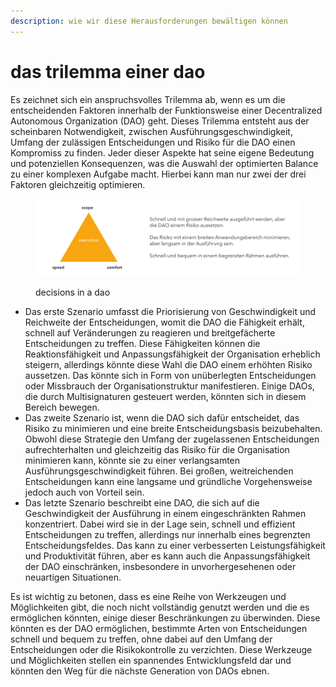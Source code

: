 ```yaml
---
description: wie wir diese Herausforderungen bewältigen können
---
```


# das trilemma einer dao

Es zeichnet sich ein anspruchsvolles Trilemma ab, wenn es um die entscheidenden Faktoren innerhalb der Funktionsweise einer Decentralized Autonomous Organization (DAO) geht. Dieses Trilemma entsteht aus der scheinbaren Notwendigkeit, zwischen Ausführungsgeschwindigkeit, Umfang der zulässigen Entscheidungen und Risiko für die DAO einen Kompromiss zu finden. Jeder dieser Aspekte hat seine eigene Bedeutung und potenziellen Konsequenzen, was die Auswahl der optimierten Balance zu einer komplexen Aufgabe macht. Hierbei kann man nur zwei der drei Faktoren gleichzeitig optimieren.

<figure><img src="../.gitbook/assets/image (1) (1).png" alt=""><figcaption><p>decisions in a dao</p></figcaption></figure>

* Das erste Szenario umfasst die Priorisierung von Geschwindigkeit und Reichweite der Entscheidungen, womit die DAO die Fähigkeit erhält, schnell auf Veränderungen zu reagieren und breitgefächerte Entscheidungen zu treffen. Diese Fähigkeiten können die Reaktionsfähigkeit und Anpassungsfähigkeit der Organisation erheblich steigern, allerdings könnte diese Wahl die DAO einem erhöhten Risiko aussetzen. Das könnte sich in Form von unüberlegten Entscheidungen oder Missbrauch der Organisationstruktur manifestieren. Einige DAOs, die durch Multisignaturen gesteuert werden, könnten sich in diesem Bereich bewegen.
* Das zweite Szenario ist, wenn die DAO sich dafür entscheidet, das Risiko zu minimieren und eine breite Entscheidungsbasis beizubehalten. Obwohl diese Strategie den Umfang der zugelassenen Entscheidungen aufrechterhalten und gleichzeitig das Risiko für die Organisation minimieren kann, könnte sie zu einer verlangsamten Ausführungsgeschwindigkeit führen. Bei großen, weitreichenden Entscheidungen kann eine langsame und gründliche Vorgehensweise jedoch auch von Vorteil sein.
* Das letzte Szenario beschreibt eine DAO, die sich auf die Geschwindigkeit der Ausführung in einem eingeschränkten Rahmen konzentriert. Dabei wird sie in der Lage sein, schnell und effizient Entscheidungen zu treffen, allerdings nur innerhalb eines begrenzten Entscheidungsfeldes. Das kann zu einer verbesserten Leistungsfähigkeit und Produktivität führen, aber es kann auch die Anpassungsfähigkeit der DAO einschränken, insbesondere in unvorhergesehenen oder neuartigen Situationen.

Es ist wichtig zu betonen, dass es eine Reihe von Werkzeugen und Möglichkeiten gibt, die noch nicht vollständig genutzt werden und die es ermöglichen könnten, einige dieser Beschränkungen zu überwinden. Diese könnten es der DAO ermöglichen, bestimmte Arten von Entscheidungen schnell und bequem zu treffen, ohne dabei auf den Umfang der Entscheidungen oder die Risikokontrolle zu verzichten. Diese Werkzeuge und Möglichkeiten stellen ein spannendes Entwicklungsfeld dar und könnten den Weg für die nächste Generation von DAOs ebnen.
